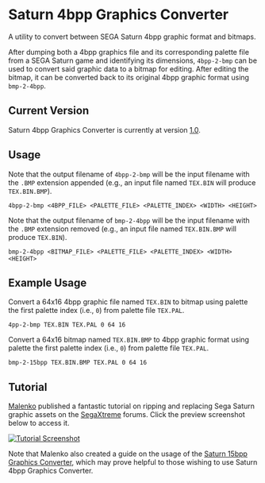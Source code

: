 # Saturn 4bpp Graphics Converter
A utility to convert between SEGA Saturn 4bpp graphic format and bitmaps.

After dumping both a 4bpp graphics file and its corresponding palette file from a SEGA Saturn game and identifying its dimensions, `4bpp-2-bmp` can be used to convert said graphic data to a bitmap for editing. After editing the bitmap, it can be converted back to its original 4bpp graphic format using `bmp-2-4bpp`.

## Current Version
Saturn 4bpp Graphics Converter is currently at version [1.0](https://github.com/DerekPascarella/Saturn-4bpp-Graphics-Converter/releases/download/1.0/Saturn.4bpp.Graphics.Converter.v1.0.zip).

## Usage
Note that the output filename of `4bpp-2-bmp` will be the input filename with the `.BMP` extension appended (e.g., an input file named `TEX.BIN` will produce `TEX.BIN.BMP`).
```
4bpp-2-bmp <4BPP_FILE> <PALETTE_FILE> <PALETTE_INDEX> <WIDTH> <HEIGHT>
```
Note that the output filename of `bmp-2-4bpp` will be the input filename with the `.BMP` extension removed (e.g., an input file named `TEX.BIN.BMP` will produce `TEX.BIN`).
```
bmp-2-4bpp <BITMAP_FILE> <PALETTE_FILE> <PALETTE_INDEX> <WIDTH> <HEIGHT>
```

## Example Usage
Convert a 64x16 4bpp graphic file named `TEX.BIN` to bitmap using palette the first palette index (i.e., `0`) from palette file `TEX.PAL`.
```
4pp-2-bmp TEX.BIN TEX.PAL 0 64 16
```
Convert a 64x16 bitmap named `TEX.BIN.BMP` to 4bpp graphic format using palette the first palette index (i.e., `0`) from palette file `TEX.PAL`.
```
bmp-2-15bpp TEX.BIN.BMP TEX.PAL 0 64 16
```

## Tutorial
[Malenko](https://segaxtreme.net/members/malenko.22808/) published a fantastic tutorial on ripping and replacing Sega Saturn graphic assets on the [SegaXtreme](https://segaxtreme.net) forums. Click the preview screenshot below to access it.

[![Tutorial Screenshot](https://github.com/DerekPascarella/-Saturn-4bpp-Graphics-Converter/blob/main/tutorial.png?raw=true)](https://segaxtreme.net/threads/lets-replace-sega-saturn-graphics.25295/)

Note that Malenko also created a guide on the usage of the [Saturn 15bpp Graphics Converter](https://github.com/DerekPascarella/Saturn-15bpp-Graphics-Converter), which may prove helpful to those wishing to use Saturn 4bpp Graphics Converter.
